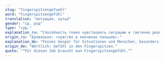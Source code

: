 ```yaml
---
slug: "fingerspitzengefuehl"
word: "Fingerspitzengefühl"
translation: "интуиция, чутьё"
gender: "ср. род"
type: "сущ."
explanation_ru: "Способность тонко чувствовать ситуацию и тактично реагировать."
origin_ru: "Буквально: «чувство в кончиках пальцев»."
explanation_de: "Feines Gespür für Situationen und Menschen, besonders bei sensiblen Themen."
origin_de: "Wörtlich: Gefühl in den Fingerspitzen."
quote: "“Für diesen Job braucht man Fingerspitzengefühl.”"
---
```

